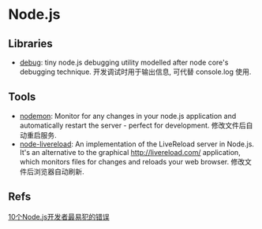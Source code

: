 # Node.js

## Libraries
* [debug](https://github.com/visionmedia/debug): tiny node.js debugging utility modelled after node core's debugging technique. 开发调试时用于输出信息, 可代替 console.log 使用.

## Tools
* [nodemon](https://github.com/remy/nodemon): Monitor for any changes in your node.js application and automatically restart the server - perfect for development. 修改文件后自动重启服务.
* [node-livereload](https://github.com/napcs/node-livereload): An implementation of the LiveReload server in Node.js. It's an alternative to the graphical http://livereload.com/ application, which monitors files for changes and reloads your web browser. 修改文件后浏览器自动刷新.


## Refs
[10个Node.js开发者最易犯的错误](http://zhuanlan.zhihu.com/FrontendMagazine/19944110)